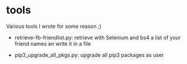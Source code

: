 # tools

Various tools I wrote for some reason ;)

- retrieve-fb-friendlist.py: retrieve with Selenium and bs4 a list of your friend names an write it in a file

- pip3_upgrade_all_pkgs.py: upgrade all pip3 packages as user
